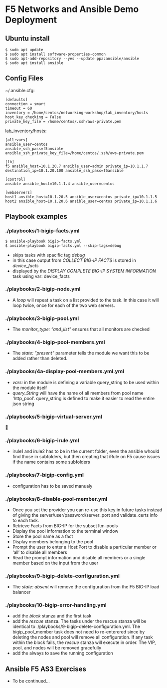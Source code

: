 # F5 Networks and Ansible Demo Deployment

## Ubuntu install
```
$ sudo apt update
$ sudo apt install software-properties-common
$ sudo apt-add-repository --yes --update ppa:ansible/ansible
$ sudo apt install ansible
```

## Config Files
~/.ansible.cfg:
```
[defaults]
connection = smart
timeout = 60
inventory = /home/centos/networking-workshop/lab_inventory/hosts
host_key_checking = False
private_key_file = /home/centos/.ssh/aws-private.pem
```

lab_inventory/hosts:
```
[all:vars]
ansible_user=centos
ansible_ssh_pass=f5ansible
ansible_ssh_private_key_file=/home/centos/.ssh/aws-private.pem

[lb]
f5 ansible_host=10.1.20.7 ansible_user=admin private_ip=10.1.1.7 destination_ip=10.1.20.100 ansible_ssh_pass=f5ansible

[control]
ansible ansible_host=10.1.1.4 ansible_user=centos

[webservers]
host1 ansible_host=10.1.20.5 ansible_user=centos private_ip=10.1.1.5
host2 ansible_host=10.1.20.6 ansible_user=centos private_ip=10.1.1.6
```

## Playbook examples

### ./playbooks/1-bigip-facts.yml
```
$ ansible-playbook bigip-facts.yml
$ ansible-playbook bigip-facts.yml --skip-tags=debug
```
- skips tasks with spacific tag _debug_
- in this case output from _COLLECT BIG-IP FACTS_ is stored in _device_facts_
- displayed by the _DISPLAY COMPLETE BIG-IP SYSTEM INFORMATION_ task using var: device_facts

### ./playbooks/2-bigip-node.yml
- A _loop_ will repeat a task on a list provided to the task. In this case it will loop twice, once for each of the two web servers.

### ./playbooks/3-bigip-pool.yml
- The _monitor_type: "and_list"_ ensures that all monitors are checked

### ./playbooks/4-bigip-pool-members.yml
- The _state: "present"_ parameter tells the module we want this to be added rather than deleted.

### ./playbooks/4a-display-pool-members.yml.yml
- _vars:_ in the module is defining a variable query_string to be used within the module itself
- _query_String_ will have the name of all members from pool name ‘http_pool’. query_string is defined to make it easier to read the entire json string

### ./playbooks/5-bigip-virtual-server.yml
🥳

### ./playbooks/6-bigip-irule.yml
- irule1 and irule2 has to be in the current folder, even the ansible whould find those in subfolders, but then creating that iRule on F5 cause issues if the name contains some subfolders

### ./playbooks/7-bigip-config.yml
- configuration has to be saved manualy

### ./playbooks/8-disable-pool-member.yml
- Once you set the provider you can re-use this key in future tasks instead of giving the server/user/password/server_port and validate_certs info to each task.
- Retrieve Facts from BIG-IP for the subset ltm-pools
- Display the pool information to the terminal window
- Store the pool name as a fact
- Display members belonging to the pool
- Prompt the user to enter a Host:Port to disable a particular member or ‘all’ to disable all members
- Read the prompt information and disable all members or a single member based on the input from the user

### ./playbooks/9-bigip-delete-configuration.yml
- The _state: absent_ will remove the configuration from the F5 BIG-IP load balancer

### ./playbooks/10-bigip-error-handling.yml
- add the _block_ stanza and the first task
- add the _rescue_ stanza. The tasks under the rescue stanza will be identical to ./playbooks/9-bigip-delete-configuration.yml. The bigip_pool_member task does not need to re-enterered since by deleting the nodes and pool will remove all configuration. If any task within the block fails, the _rescue_ stanza will execute in order. The VIP, pool, and nodes will be removed gracefully
- add the always to save the running configuration


## Ansible F5 AS3 Exercises
- To be continued...